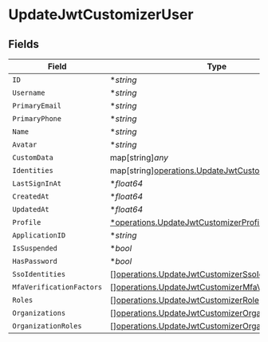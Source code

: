 # UpdateJwtCustomizerUser


## Fields

| Field                                                                                                                        | Type                                                                                                                         | Required                                                                                                                     | Description                                                                                                                  |
| ---------------------------------------------------------------------------------------------------------------------------- | ---------------------------------------------------------------------------------------------------------------------------- | ---------------------------------------------------------------------------------------------------------------------------- | ---------------------------------------------------------------------------------------------------------------------------- |
| `ID`                                                                                                                         | **string*                                                                                                                    | :heavy_minus_sign:                                                                                                           | N/A                                                                                                                          |
| `Username`                                                                                                                   | **string*                                                                                                                    | :heavy_minus_sign:                                                                                                           | N/A                                                                                                                          |
| `PrimaryEmail`                                                                                                               | **string*                                                                                                                    | :heavy_minus_sign:                                                                                                           | N/A                                                                                                                          |
| `PrimaryPhone`                                                                                                               | **string*                                                                                                                    | :heavy_minus_sign:                                                                                                           | N/A                                                                                                                          |
| `Name`                                                                                                                       | **string*                                                                                                                    | :heavy_minus_sign:                                                                                                           | N/A                                                                                                                          |
| `Avatar`                                                                                                                     | **string*                                                                                                                    | :heavy_minus_sign:                                                                                                           | N/A                                                                                                                          |
| `CustomData`                                                                                                                 | map[string]*any*                                                                                                             | :heavy_minus_sign:                                                                                                           | arbitrary                                                                                                                    |
| `Identities`                                                                                                                 | map[string][operations.UpdateJwtCustomizerIdentities](../../models/operations/updatejwtcustomizeridentities.md)              | :heavy_minus_sign:                                                                                                           | N/A                                                                                                                          |
| `LastSignInAt`                                                                                                               | **float64*                                                                                                                   | :heavy_minus_sign:                                                                                                           | N/A                                                                                                                          |
| `CreatedAt`                                                                                                                  | **float64*                                                                                                                   | :heavy_minus_sign:                                                                                                           | N/A                                                                                                                          |
| `UpdatedAt`                                                                                                                  | **float64*                                                                                                                   | :heavy_minus_sign:                                                                                                           | N/A                                                                                                                          |
| `Profile`                                                                                                                    | [*operations.UpdateJwtCustomizerProfile](../../models/operations/updatejwtcustomizerprofile.md)                              | :heavy_minus_sign:                                                                                                           | N/A                                                                                                                          |
| `ApplicationID`                                                                                                              | **string*                                                                                                                    | :heavy_minus_sign:                                                                                                           | N/A                                                                                                                          |
| `IsSuspended`                                                                                                                | **bool*                                                                                                                      | :heavy_minus_sign:                                                                                                           | N/A                                                                                                                          |
| `HasPassword`                                                                                                                | **bool*                                                                                                                      | :heavy_minus_sign:                                                                                                           | N/A                                                                                                                          |
| `SsoIdentities`                                                                                                              | [][operations.UpdateJwtCustomizerSsoIdentity](../../models/operations/updatejwtcustomizerssoidentity.md)                     | :heavy_minus_sign:                                                                                                           | N/A                                                                                                                          |
| `MfaVerificationFactors`                                                                                                     | [][operations.UpdateJwtCustomizerMfaVerificationFactor](../../models/operations/updatejwtcustomizermfaverificationfactor.md) | :heavy_minus_sign:                                                                                                           | N/A                                                                                                                          |
| `Roles`                                                                                                                      | [][operations.UpdateJwtCustomizerRole](../../models/operations/updatejwtcustomizerrole.md)                                   | :heavy_minus_sign:                                                                                                           | N/A                                                                                                                          |
| `Organizations`                                                                                                              | [][operations.UpdateJwtCustomizerOrganization](../../models/operations/updatejwtcustomizerorganization.md)                   | :heavy_minus_sign:                                                                                                           | N/A                                                                                                                          |
| `OrganizationRoles`                                                                                                          | [][operations.UpdateJwtCustomizerOrganizationRole](../../models/operations/updatejwtcustomizerorganizationrole.md)           | :heavy_minus_sign:                                                                                                           | N/A                                                                                                                          |